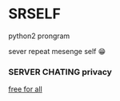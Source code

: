 # SRSELF
<p>python2 prongram</p>
sever repeat mesenge self 😁

### SERVER CHATING privacy

<u>free for all</u>
